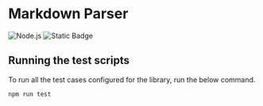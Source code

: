 # Markdown Parser

![Node.js](https://img.shields.io/badge/node-%3E%3D22.15.0-brightgreen)
![Static Badge](https://img.shields.io/badge/powered_by-Citadel_of_Code-orange)

## Running the test scripts

To run all the test cases configured for the library, run the below command.

```bash
npm run test
```
